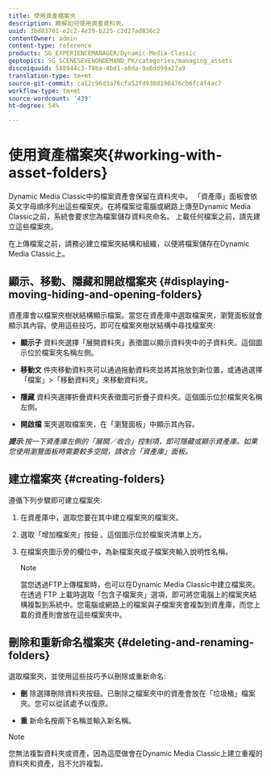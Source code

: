 ```yaml
---
title: 使用資產檔案夾
description: 瞭解如何使用資產資料夾。
uuid: 3bd83701-e2c2-4e39-b225-c2d27ad836c2
contentOwner: admin
content-type: reference
products: SG_EXPERIENCEMANAGER/Dynamic-Media-Classic
geptopics: SG_SCENESEVENONDEMAND_PK/categories/managing_assets
discoiquuid: 588944c3-78ba-4bd1-a8da-9a6dd99a27a9
translation-type: tm+mt
source-git-commit: ca12c96d3a76cfa52fd930d190476cb6fc4f4ac7
workflow-type: tm+mt
source-wordcount: '439'
ht-degree: 54%

---
```



# 使用資產檔案夾{#working-with-asset-folders}

Dynamic Media Classic中的檔案資產會保留在資料夾中。 「資產庫」面板會依英文字母順序列出這些檔案夾。在將檔案從電腦或網路上傳至Dynamic Media Classic之前，系統會要求您為檔案儲存資料夾命名。 上載任何檔案之前，請先建立這些檔案夾。

在上傳檔案之前，請務必建立檔案夾結構和組織，以便將檔案儲存在Dynamic Media Classic上。

## 顯示、移動、隱藏和開啟檔案夾 {#displaying-moving-hiding-and-opening-folders}

資產庫會以檔案夾樹狀結構顯示檔案。當您在資產庫中選取檔案夾，瀏覽面板就會顯示其內容。使用這些技巧，即可在檔案夾樹狀結構中尋找檔案夾:

* **顯示子**
資料夾選擇「展開資料夾」表徵圖以顯示資料夾中的子資料夾。這個圖示位於檔案夾名稱左側。

* **移動文**
件夾移動資料夾可以通過拖動資料夾並將其拖放到新位置，或通過選擇「檔案」>「移動資料夾」來移動資料夾。

* **隱藏**
資料夾選擇折疊資料夾表徵圖可折疊子資料夾。這個圖示位於檔案夾名稱左側。

* **開啟檔**
案夾選取檔案夾，在「瀏覽面板」中顯示其內容。

***提示&#x200B;**:按一下資產庫左側的「展開／收合」控制項，即可隱藏或顯示資產庫。如果您使用瀏覽面板時需要較多空間，請收合「資產庫」面板。*

## 建立檔案夾 {#creating-folders}

遵循下列步驟即可建立檔案夾:

1. 在資產庫中，選取您要在其中建立檔案夾的檔案夾。
1. 選取「增加檔案夾」按鈕 。這個圖示位於檔案夾清單上方。
1. 在檔案夾圖示旁的欄位中，為新檔案夾或子檔案夾輸入說明性名稱。

   >[!NOTE]
   >
   >當您透過FTP上傳檔案時，也可以在Dynamic Media Classic中建立檔案夾。 在透過 FTP 上載時選取「包含子檔案夾」選項，即可將您電腦上的檔案夾結構複製到系統中。您電腦或網路上的檔案與子檔案夾會複製到資產庫，而您上載的資產則會放在這些檔案夾中。

## 刪除和重新命名檔案夾 {#deleting-and-renaming-folders}

選取檔案夾，並使用這些技巧予以刪除或重新命名:

* **刪**
除選擇刪除資料夾按鈕。已刪除之檔案夾中的資產會放在「垃圾桶」檔案夾。您可以從該處予以復原。

* **重**
新命名按兩下名稱並輸入新名稱。

>[!NOTE]
>
>您無法複製資料夾或資產，因為這麼做會在Dynamic Media Classic上建立重複的資料夾和資產，且不允許複製。
